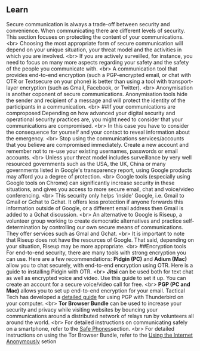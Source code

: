 
## Learn

Secure communication is always a trade-off between security and convenience. When communicating there are different levels of security. This section focuses on protecting the content of your communications.
&lt;br&gt;
Choosing the most appropriate form of secure communication will depend on your unique situation, your threat model and the activities in which you are involved.
&lt;br&gt;
If you are actively surveilled, for instance, you need to focus on many more aspects regarding your safety and the safety of the people you communicate with.
&lt;br&gt;
A communication tool that provides end-to-end encryption (such a PGP-encrypted email, or chat with OTR or Textsecure on your phone) is better than using a tool with transport-layer encryption (such as Gmail, Facebook, or Twitter).
&lt;br&gt;
Anonymisation is another coponent of secure communications. Anonymisation tools hide the sender and recipient of a message and will protect the identity of the participants in a communication.
&lt;br&gt;
##If your communications are comproposed
Depending on how advanced your digital security and operational security practices are, you might need to consider that your communications are compromised.
&lt;br&gt;
In this case you have to consider the consequence for yourself and your contact to reveal information about the emergency.
&lt;br&gt;
Stop using the communications services/accounts that you believe are compromised immediately. Create a new account and remember not to re-use your existing usernames, passwords or email accounts.
&lt;br&gt;
Unless your threat model includes surveillance by very well resourced governments such as the USA, the UK, China or many governments listed in Google&#39;s transparency report, using Google products may afford you a degree of protection.
&lt;br&gt;
Google tools (especially using Google tools on Chrome) can significantly increase security in these situations, and gives you access to more secure email, chat and voice/video conferencing.
&lt;br&gt;
This security only helps &#39;inside&#39; Google, i.e. Gmail to Gmail or Gchat to Gchat. It offers less protection if anyone forwards this information outside of Google, or a different email address then Gmail is added to a Gchat discussion.
&lt;br&gt;
An alternative to Google is Riseup, a volunteer group working to create democratic alternatives and practice self-determination by controlling our own secure means of communications. They offer services such as Gmal and Gchat.
&lt;br&gt;
It is important to note that Riseup does not have the resources of Google. That said, depending on your situation, Riseup may be more appropriate.
&lt;br&gt;
##Encryption tools
For end-to-end security, there are many tools with strong encryption you can use. Here are a few recommendations:
**Pidgin (PC)** and **Adium (Mac)** allow you to chat securely, with end-to-end encryption using OTR. Here is a guide to installing Pidgin with OTR.
&lt;br&gt;
**Jitsi** can be used both for text chat as well as encrypted voice and video. Use this guide to set it up. You can create an account for a secure voice/video call for free.
&lt;br&gt;
**PGP (PC and Mac)** allows you to set up end-to-end encryption for your email. Tactical Tech has developed a [detailed guide](https://securityinabox.org/en/guide/thunderbird/windows) for using PGP with Thunderbird on your computer.
&lt;br&gt;
**Tor Browser Bundle** can be used to increase your security and privacy while visiting websites by bouncing your communications around a distributed network of relays run by volunteers all around the world.
&lt;br&gt;
For detailed instructions on communicating safely on a smartphone, refer to the [Safe Phones](en/topics/practice-3-safe-phones/0-getting-started/1-intro.md)section.
&lt;br&gt;
For detailed instructions on using the Tor Browser Bundle, refer to the [Using the Internet Anonymously](en/topics/practice-5-internet-anonymity/index.html) setion

